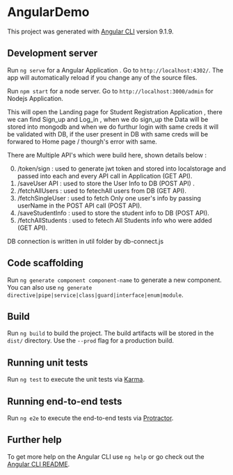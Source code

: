 # AngularDemo

This project was generated with [Angular CLI](https://github.com/angular/angular-cli) version 9.1.9.

## Development server

Run `ng serve` for a Angular Application . Go to `http://localhost:4302/`. The app will automatically reload if you change any of the source files.

Run `npm start` for a node server. Go to `http://localhost:3000/admin` for Nodejs Application.

This will open the Landing page for Student Registration Application , there we can find Sign_up and Log_in , when we do sign_up the Data will be stored into mongodb and when we do furthur login with same creds it will be validated with DB, if the user present in DB with same creds will be forwared to Home page / thourgh's error with same.

There are Multiple API's which were build here, shown details below :

0. /token/sign : used to generate jwt token and stored into localstorage and passed into each and every API call in Application (GET API).
1. /saveUser API : used to store the User Info to DB (POST API) .
2. /fetchAllUsers : used to fetechAll users from DB (GET API).
3. /fetchSingleUser : used to fetch Only one user's info by passing userName in the POST API call (POST API).
4. /saveStudentInfo : used to store the student info to DB (POST API).
5. /fetchAllStudents : used to fetech All Students info who were added (GET API).

DB connection is written in util folder by db-connect.js

## Code scaffolding

Run `ng generate component component-name` to generate a new component. You can also use `ng generate directive|pipe|service|class|guard|interface|enum|module`.

## Build

Run `ng build` to build the project. The build artifacts will be stored in the `dist/` directory. Use the `--prod` flag for a production build.

## Running unit tests

Run `ng test` to execute the unit tests via [Karma](https://karma-runner.github.io).

## Running end-to-end tests

Run `ng e2e` to execute the end-to-end tests via [Protractor](http://www.protractortest.org/).

## Further help

To get more help on the Angular CLI use `ng help` or go check out the [Angular CLI README](https://github.com/angular/angular-cli/blob/master/README.md).
